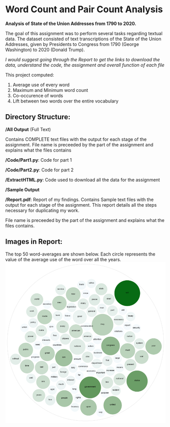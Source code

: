 # Word Count and Pair Count Analysis
 **Analysis of State of the Union Addresses from 1790 to 2020.**
 
 The goal of this assignment was to perform
 several tasks regarding textual data. The dataset
 consisted of text transcriptions of the State of the Union Addresses, given by Presidents to
 Congress from 1790 (George Washington) to 2020 (Donald Trump).

*I would suggest going through the Report to get the links to download the data, understand the code, the assignment and overall function of each file* 

 This project computed:
 1. Average use of every word
 2. Maximum and Minimum word count
 3. Co-occurence of words
 4. Lift between two words over the entire vocabulary

## Directory Structure:
**/All Output** (Full Text)

Contains COMPLETE text files with the output for each stage of the assignment.
File name is preceeded by the part of the assignment and explains what the files contains

**/Code/Part1.py**: Code for part 1

**/Code/Part2.py**: Code for part 2

**/ExtractHTML.py**: Code used to download all the data for the assignment

**/Sample Output**

**/Report.pdf**: Report of my findings.
Contains Sample text files with the output for each stage of the assignment. This report details all the steps necessary for duplicating my work.

File name is preceeded by the part of the assignment and explains what the files contains.

## Images in Report:

The top 50 word-averages are shown below. Each circle represents the value of the average
use of the word over all the years.
<img src="Images/average.png"> 

